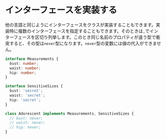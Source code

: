 # インターフェースを実装する

他の言語と同じようにインターフェースをクラスが実装することもできます。実装時に複数のインターフェースを指定することもできます。そのときは`,`でインターフェースを区切り列挙します。このとき同じ名前のプロパティが違う型で衝突すると、その型は`never`型になります。`never`型の変数には値の代入ができません。

```typescript
interface Measurements {
  bust: number;
  waist: number;
  hip: number;
}

interface SensitiveSizes {
  bust: 'secret';
  waist: 'secret';
  hip: 'secret';
}

class Adorescent implements Measurements, SensitiveSizes {
  // bust: never;
  // waist: never;
  // hip: never;
}
```

## 


